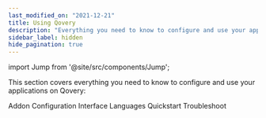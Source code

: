 ```yaml
---
last_modified_on: "2021-12-21"
title: Using Qovery
description: "Everything you need to know to configure and use your applications on Qovery"
sidebar_label: hidden
hide_pagination: true
---
```


import Jump from '@site/src/components/Jump';

This section covers everything you need to know to configure and use your applications on Qovery:

<Jump to="/docs/using-qovery/addon/">Addon</Jump>
<Jump to="/docs/using-qovery/configuration/">Configuration</Jump>
<Jump to="/docs/using-qovery/interface/">Interface</Jump>
<Jump to="/docs/using-qovery/languages/">Languages</Jump>
<Jump to="/docs/using-qovery/quickstart/">Quickstart</Jump>
<Jump to="/docs/using-qovery/troubleshoot/">Troubleshoot</Jump>



